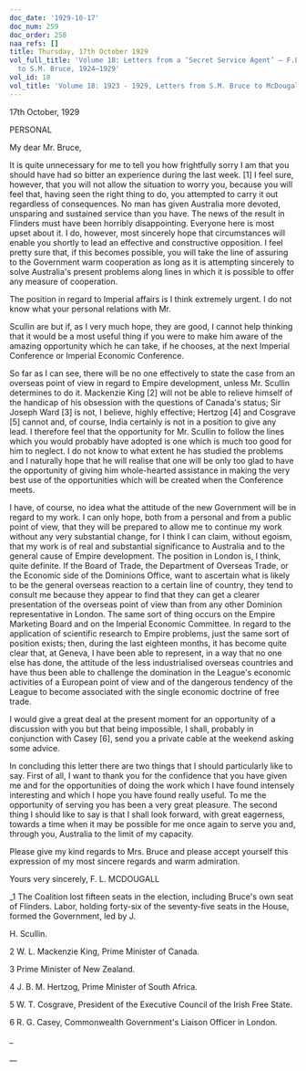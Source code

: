 ```yaml
---
doc_date: '1929-10-17'
doc_num: 259
doc_order: 258
naa_refs: []
title: Thursday, 17th October 1929
vol_full_title: 'Volume 18: Letters from a ‘Secret Service Agent’ – F.L. McDougall
  to S.M. Bruce, 1924–1929'
vol_id: 18
vol_title: 'Volume 18: 1923 - 1929, Letters from S.M. Bruce to McDougall'
---
```


17th October, 1929

PERSONAL

My dear Mr. Bruce,

It is quite unnecessary for me to tell you how frightfully sorry I am that you should have had so bitter an experience during the last week. [1] I feel sure, however, that you will not allow the situation to worry you, because you will feel that, having seen the right thing to do, you attempted to carry it out regardless of consequences. No man has given Australia more devoted, unsparing and sustained service than you have. The news of the result in Flinders must have been horribly disappointing. Everyone here is most upset about it. I do, however, most sincerely hope that circumstances will enable you shortly to lead an effective and constructive opposition. I feel pretty sure that, if this becomes possible, you will take the line of assuring to the Government warm cooperation as long as it is attempting sincerely to solve Australia's present problems along lines in which it is possible to offer any measure of cooperation.

The position in regard to Imperial affairs is I think extremely urgent. I do not know what your personal relations with Mr.

Scullin are but if, as I very much hope, they are good, I cannot help thinking that it would be a most useful thing if you were to make him aware of the amazing opportunity which he can take, if he chooses, at the next Imperial Conference or Imperial Economic Conference.

So far as I can see, there will be no one effectively to state the case from an overseas point of view in regard to Empire development, unless Mr. Scullin determines to do it. Mackenzie King [2] will not be able to relieve himself of the handicap of his obsession with the questions of Canada's status; Sir Joseph Ward [3] is not, I believe, highly effective; Hertzog [4] and Cosgrave [5] cannot and, of course, India certainly is not in a position to give any lead. I therefore feel that the opportunity for Mr. Scullin to follow the lines which you would probably have adopted is one which is much too good for him to neglect. I do not know to what extent he has studied the problems and I naturally hope that he will realise that one will be only too glad to have the opportunity of giving him whole-hearted assistance in making the very best use of the opportunities which will be created when the Conference meets.

I have, of course, no idea what the attitude of the new Government will be in regard to my work. I can only hope, both from a personal and from a public point of view, that they will be prepared to allow me to continue my work without any very substantial change, for I think I can claim, without egoism, that my work is of real and substantial significance to Australia and to the general cause of Empire development. The position in London is, I think, quite definite. If the Board of Trade, the Department of Overseas Trade, or the Economic side of the Dominions Office, want to ascertain what is likely to be the general overseas reaction to a certain line of country, they tend to consult me because they appear to find that they can get a clearer presentation of the overseas point of view than from any other Dominion representative in London. The same sort of thing occurs on the Empire Marketing Board and on the Imperial Economic Committee. In regard to the application of scientific research to Empire problems, just the same sort of position exists; then, during the last eighteen months, it has become quite clear that, at Geneva, I have been able to represent, in a way that no one else has done, the attitude of the less industrialised overseas countries and have thus been able to challenge the domination in the League's economic activities of a European point of view and of the dangerous tendency of the League to become associated with the single economic doctrine of free trade.

I would give a great deal at the present moment for an opportunity of a discussion with you but that being impossible, I shall, probably in conjunction with Casey [6], send you a private cable at the weekend asking some advice.

In concluding this letter there are two things that I should particularly like to say. First of all, I want to thank you for the confidence that you have given me and for the opportunities of doing the work which I have found intensely interesting and which I hope you have found really useful. To me the opportunity of serving you has been a very great pleasure. The second thing I should like to say is that I shall look forward, with great eagerness, towards a time when it may be possible for me once again to serve you and, through you, Australia to the limit of my capacity.

Please give my kind regards to Mrs. Bruce and please accept yourself this expression of my most sincere regards and warm admiration.

Yours very sincerely, F. L. MCDOUGALL 

_1 The Coalition lost fifteen seats in the election, including Bruce's own seat of Flinders. Labor, holding forty-six of the seventy-five seats in the House, formed the Government, led by J.

H. Scullin.

2 W. L. Mackenzie King, Prime Minister of Canada.

3 Prime Minister of New Zealand.

4 J. B. M. Hertzog, Prime Minister of South Africa.

5 W. T. Cosgrave, President of the Executive Council of the Irish Free State.

6 R. G. Casey, Commonwealth Government's Liaison Officer in London.

_

 __